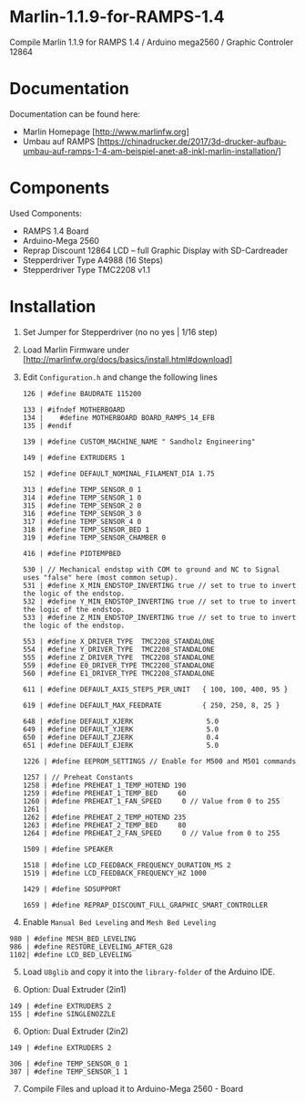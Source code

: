 # Marlin-1.1.9-for-RAMPS-1.4
Compile Marlin 1.1.9 for RAMPS 1.4 / Arduino mega2560 / Graphic Controler 12864

# Documentation
Documentation can be found here:
- Marlin Homepage [http://www.marlinfw.org] 
- Umbau auf RAMPS [https://chinadrucker.de/2017/3d-drucker-aufbau-umbau-auf-ramps-1-4-am-beispiel-anet-a8-inkl-marlin-installation/]

# Components
Used Components:
- RAMPS 1.4 Board
- Arduino-Mega 2560
- Reprap Discount 12864 LCD – full Graphic Display with SD-Cardreader
- Stepperdriver Type A4988 (16 Steps)
- Stepperdriver Type TMC2208 v1.1

# Installation

1. Set Jumper for Stepperdriver (no no yes | 1/16 step)
2. Load Marlin Firmware under [http://marlinfw.org/docs/basics/install.html#download]
3. Edit `Configuration.h` and change the following lines
   ```
   126 | #define BAUDRATE 115200
   ```
   
   ```
   133 | #ifndef MOTHERBOARD
   134 |    #define MOTHERBOARD BOARD_RAMPS_14_EFB
   135 | #endif
   ```
   
   ```
   139 | #define CUSTOM_MACHINE_NAME " Sandholz Engineering"
   ```
   
   ```
   149 | #define EXTRUDERS 1
   ```
   
   ```
   152 | #define DEFAULT_NOMINAL_FILAMENT_DIA 1.75
   ```
  
   ```
   313 | #define TEMP_SENSOR_0 1
   314 | #define TEMP_SENSOR_1 0
   315 | #define TEMP_SENSOR_2 0
   316 | #define TEMP_SENSOR_3 0
   317 | #define TEMP_SENSOR_4 0
   318 | #define TEMP_SENSOR_BED 1
   319 | #define TEMP_SENSOR_CHAMBER 0
   ```
   
   ```
   416 | #define PIDTEMPBED
   ```
   
   ```
   530 | // Mechanical endstop with COM to ground and NC to Signal uses "false" here (most common setup).
   531 | #define X_MIN_ENDSTOP_INVERTING true // set to true to invert the logic of the endstop.
   532 | #define Y_MIN_ENDSTOP_INVERTING true // set to true to invert the logic of the endstop.
   533 | #define Z_MIN_ENDSTOP_INVERTING true // set to true to invert the logic of the endstop.
   ```
   
   ```
   553 | #define X_DRIVER_TYPE  TMC2208_STANDALONE
   554 | #define Y_DRIVER_TYPE  TMC2208_STANDALONE
   555 | #define Z_DRIVER_TYPE  TMC2208_STANDALONE
   559 | #define E0_DRIVER_TYPE TMC2208_STANDALONE
   560 | #define E1_DRIVER_TYPE TMC2208_STANDALONE
   ```

   ```
   611 | #define DEFAULT_AXIS_STEPS_PER_UNIT   { 100, 100, 400, 95 }
   ```

   ```
   619 | #define DEFAULT_MAX_FEEDRATE          { 250, 250, 8, 25 }
   ```
   
   ```
   648 | #define DEFAULT_XJERK                  5.0
   649 | #define DEFAULT_YJERK                  5.0
   650 | #define DEFAULT_ZJERK                  0.4
   651 | #define DEFAULT_EJERK                  5.0
   ```

   ```
   1226 | #define EEPROM_SETTINGS // Enable for M500 and M501 commands
   ```

   ```
   1257 | // Preheat Constants
   1258 | #define PREHEAT_1_TEMP_HOTEND 190
   1259 | #define PREHEAT_1_TEMP_BED     60
   1260 | #define PREHEAT_1_FAN_SPEED     0 // Value from 0 to 255
   1261 | 
   1262 | #define PREHEAT_2_TEMP_HOTEND 235
   1263 | #define PREHEAT_2_TEMP_BED     80
   1264 | #define PREHEAT_2_FAN_SPEED     0 // Value from 0 to 255
   ```
   
   ```
   1509 | #define SPEAKER
   
   1518 | #define LCD_FEEDBACK_FREQUENCY_DURATION_MS 2
   1519 | #define LCD_FEEDBACK_FREQUENCY_HZ 1000
   
   ```
   


   ```
   1429 | #define SDSUPPORT
   ```
   
   ```
   1659 | #define REPRAP_DISCOUNT_FULL_GRAPHIC_SMART_CONTROLLER
   ```
  
  4. Enable `Manual Bed Leveling` and `Mesh Bed Leveling`
  
   ```
   980 | #define MESH_BED_LEVELING
   986 | #define RESTORE_LEVELING_AFTER_G28
   1102| #define LCD_BED_LEVELING
   
   ```
  
  5. Load `U8glib` and copy it into the `library-folder` of the Arduino IDE.
   
  6. Option: Dual Extruder (2in1)
  
   ```
   149 | #define EXTRUDERS 2
   155 | #define SINGLENOZZLE
   ```
   
   6. Option: Dual Extruder (2in2)
  
   ```
   149 | #define EXTRUDERS 2
   
   306 | #define TEMP_SENSOR_0 1
   307 | #define TEMP_SENSOR_1 1
   ```
   
   
  7. Compile Files and upload it to Arduino-Mega 2560 - Board
  
  
   
